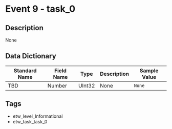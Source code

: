 # Event 9 - task_0

## Description
None

## Data Dictionary
|Standard Name|Field Name|Type|Description|Sample Value|
|---|---|---|---|---|
|TBD|Number|UInt32|None|`None`|

## Tags
* etw_level_Informational
* etw_task_task_0